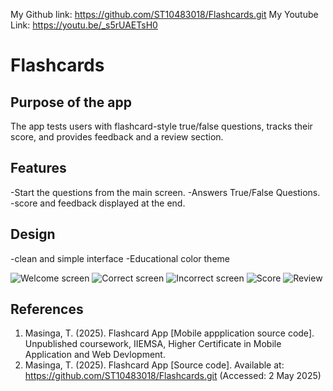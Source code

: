 My Github link: https://github.com/ST10483018/Flashcards.git 
My Youtube Link: https://youtu.be/_s5rUAETsH0
# Flashcards
## Purpose of the app 
The app tests users with flashcard-style true/false questions, tracks their score, and provides feedback and a review section.
## Features 
-Start the questions from the main screen. 
-Answers True/False Questions. 
-score and feedback displayed at the end.
## Design
-clean and simple interface
-Educational color theme 

![Welcome screen](https://github.com/user-attachments/assets/b896a09f-0dc7-4547-a36f-a5daf760ab94)
![Correct screen](https://github.com/user-attachments/assets/8f6b51bf-f661-48c5-9c0b-262632d6b8a3)
![Incorrect screen](https://github.com/user-attachments/assets/7f887b1c-051f-44ce-94e9-55155310488a)
![Score](https://github.com/user-attachments/assets/b82150e9-5367-42c9-958f-f169f48d4553)
![Review](https://github.com/user-attachments/assets/bdc6366a-af4f-4b8e-9967-ab7bbdefaa95)
## References 
1. Masinga, T. (2025). Flashcard App [Mobile appplication source code]. Unpublished coursework, IIEMSA, Higher Certificate in Mobile Application and Web Devlopment.
2. Masinga, T. (2025). Flashcard App [Source code]. Available at: https://github.com/ST10483018/Flashcards.git (Accessed: 2 May 2025)
